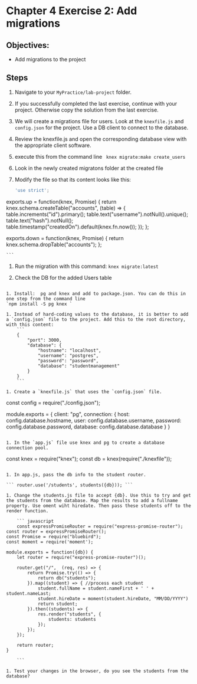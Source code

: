 # Chapter 4 Exercise 2: Add migrations

## Objectives:
* Add migrations to the project

## Steps 

1. Navigate to your `MyPractice/lab-project` folder.

1. If you successfully completed the last exercise, continue with your project. Otherwise copy  the solution from the last exercise.

1. We will create a migrations file for users. Look at the `knexfile.js` and `config.json` for the project. Use a DB client to connect to the database.

1. Review the knexfile.js and open the corresponding database view with the appropriate client software.

1. execute this from the command line
``` knex migrate:make create_users```

1. Look in the newly created migratons folder at the created file

1. Modify the file so that its content looks like this:

    ``` javascript
    'use strict';

exports.up = function(knex, Promise) {
    return knex.schema.createTable("accounts", (table) => {
        table.increments("id").primary();
        table.text("username").notNull().unique();
        table.text("hash").notNull();
        table.timestamp("createdOn").default(knex.fn.now());
    });
};

exports.down = function(knex, Promise) {
    return knex.schema.dropTable("accounts");
};

    ```

1. Run the migration with this command:
```knex migrate:latest```

1. Check the DB for the added Users table
















```

1. Install:  pg and knex and add to package.json. You can do this in one step from the command line 
`npm install -S pg knex `

1. Instead of hard-coding values to the database, it is better to add a `config.json` file to the project. Add this to the root directory, with this content:
	```
	{
		"port": 3000,
		"database": {
			"hostname": "localhost",
			"username": "postgres",
			"password": "password",
			"database": "studentmanagement"
		} 
	}
	```

1. Create a `knexfile.js` that uses the `config.json` file.
```
const config = require("./config.json");

module.exports = {
	client: "pg",
	connection: {
		host: config.database.hostname,
		user: config.database.username,
		password: config.database.password,
		database: config.database.database
	}
}
```

1. In the `app.js` file use knex and pg to create a database connection pool.

```
const knex = require("knex");
const db = knex(require("./knexfile"));
```

1. In app.js, pass the db info to the student router.

``` router.use('/students', students({db})); ```

1. Change the students.js file to accept {db}. Use this to try and get the students from the database. Map the results to add a fullname property. Use oment wiht hiredate. Then pass these students off to the render function.  

	``` javascript
	const expressPromiseRouter = require("express-promise-router");
const router = expressPromiseRouter();
const Promise = require("bluebird");
const moment = require('moment');

module.exports = function({db}) {
	let router = require("express-promise-router")();

	router.get("/",  (req, res) => {
		return Promise.try(() => {
			return db("students");
		}).map((student) => { //process each student
			student.fullName = student.nameFirst + ' ' + student.nameLast;
			student.hireDate = moment(student.hireDate, "MM/DD/YYYY")
			return student;
		}).then((students) => {
			res.render("students", {
				students: students
			});
		});
	});

	return router;
}

	```

1. Test your changes in the browser, do you see the students from the database?








